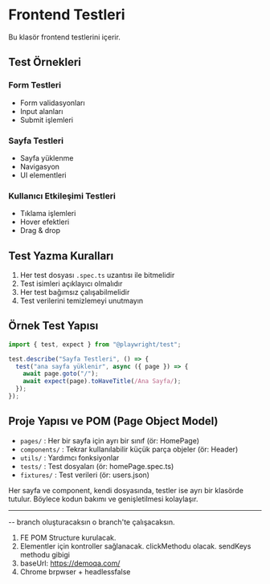 # Frontend Testleri

Bu klasör frontend testlerini içerir.

## Test Örnekleri

### Form Testleri

- Form validasyonları
- Input alanları
- Submit işlemleri

### Sayfa Testleri

- Sayfa yüklenme
- Navigasyon
- UI elementleri

### Kullanıcı Etkileşimi Testleri

- Tıklama işlemleri
- Hover efektleri
- Drag & drop

## Test Yazma Kuralları

1. Her test dosyası `.spec.ts` uzantısı ile bitmelidir
2. Test isimleri açıklayıcı olmalıdır
3. Her test bağımsız çalışabilmelidir
4. Test verilerini temizlemeyi unutmayın

## Örnek Test Yapısı

```typescript
import { test, expect } from "@playwright/test";

test.describe("Sayfa Testleri", () => {
  test("ana sayfa yüklenir", async ({ page }) => {
    await page.goto("/");
    await expect(page).toHaveTitle(/Ana Sayfa/);
  });
});
```

## Proje Yapısı ve POM (Page Object Model)

- `pages/` : Her bir sayfa için ayrı bir sınıf (ör: HomePage)
- `components/` : Tekrar kullanılabilir küçük parça objeler (ör: Header)
- `utils/` : Yardımcı fonksiyonlar
- `tests/` : Test dosyaları (ör: homePage.spec.ts)
- `fixtures/` : Test verileri (ör: users.json)

Her sayfa ve component, kendi dosyasında, testler ise ayrı bir klasörde tutulur. Böylece kodun bakımı ve genişletilmesi kolaylaşır.


________________________________________________________________________
-- branch oluşturacaksın o branch'te çalışacaksın.
1. FE POM Structure kurulacak.
2. Elementler için kontroller sağlanacak. clickMethodu olacak. sendKeys methodu gibigi
3. baseUrl: https://demoqa.com/
4. Chrome brpwser + headlessfalse